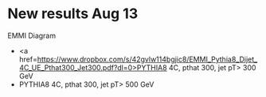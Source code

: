 # New results Aug 13

EMMI Diagram
   * <a href=https://www.dropbox.com/s/42gvlw114bgjic8/EMMI_Pythia8_Dijet_4C_UE_Pthat300_Jet300.pdf?dl=0>PYTHIA8 4C, pthat 300, jet pT> 300 GeV</a>
   * PYTHIA8 4C, pthat 300, jet pT> 500 GeV
